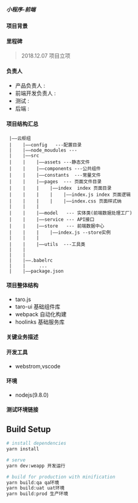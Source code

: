 ##### 小程序-前端

#### 项目背景
   
#### 里程碑

> 2018.12.07 项目立项

#### 负责人
- 产品负责人 :
- 前端开发负责人 :
- 测试 :
- 后端 :

#### 项目结构汇总
```
 |——云枢纽
 |    |——config   ---配置目录
 |    |——node_moudules ---
 |    |——src
 |    |    |——assets ---静态文件
 |    |    |——components ---公共组件
 |    |    |——constants  ---常量文件
 |    |    |——pages  --- 页面文件目录
 |    |    |    |——index  index 页面目录
 |    |    |    |    |——index.js index 页面逻辑
 |    |    |    |    |——index.css 页面样式纳
 |    |    |
 |    |    |——model   --- 实体类(前端数据处理工厂)
 |    |    |——service --- API接口
 |    |    |——store   --- 前端数据中心
 |    |    |    |——index.js --store实例
 |    |    |
 |    |    |——utils  ---工具类
 |    |
 |    |
 |    |——.babelrc
 |    |     ...
 |    |——package.json

```
#### 项目整体结构

- taro.js
- taro-ui 基础组件库
- webpack 自动化构建
- hoolinks 基础服务库

#### 关键业务描述



#### 开发工具
- webstrom,vscode

#### 环境
- nodejs(9.8.0)

#### 测试环境链接


## Build Setup

``` bash
# install dependencies
yarn install

# serve
yarn dev:weapp 开发运行

# build for production with minification
yarn build:qa qa环境
yarn build:uat uat环境
yarn build:prod 生产环境

```
